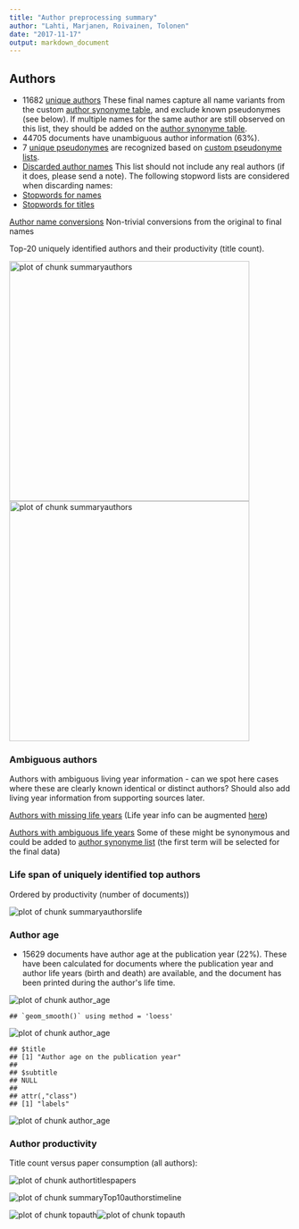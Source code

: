 ```yaml
---
title: "Author preprocessing summary"
author: "Lahti, Marjanen, Roivainen, Tolonen"
date: "2017-11-17"
output: markdown_document
---
```


## Authors

 * 11682 [unique authors](output.tables/author_accepted.csv) These final names capture all name variants from the custom [author synonyme table](https://github.com/rOpenGov/bibliographica/blob/master/inst/extdata/ambiguous-authors.csv), and exclude known pseudonymes (see below). If multiple names for the same author are still observed on this list, they should be added on the [author synonyme table](https://github.com/rOpenGov/bibliographica/blob/master/inst/extdata/ambiguous-authors.csv).
 * 44705 documents have unambiguous author information (63%). 
 * 7 [unique pseudonymes](output.tables/pseudonyme_accepted.csv) are recognized based on [custom pseudonyme lists](https://github.com/rOpenGov/bibliographica/blob/master/inst/extdata/names/pseudonymes/custom_pseudonymes.csv).
 * [Discarded author names](output.tables/author_discarded.csv) This list should not include any real authors (if it does, please send a note). The following stopword lists are considered when discarding names:
  * [Stopwords for names](https://github.com/rOpenGov/bibliographica/blob/master/inst/extdata/stopwords_for_names.csv)
  * [Stopwords for titles](https://github.com/rOpenGov/bibliographica/blob/master/inst/extdata/stopwords_titles.csv)

[Author name conversions](output.tables/author_conversion_nontrivial.csv) Non-trivial conversions from the original to final names


Top-20 uniquely identified authors and their productivity (title count).

<img src="figure/summaryauthors-1.png" title="plot of chunk summaryauthors" alt="plot of chunk summaryauthors" width="430px" /><img src="figure/summaryauthors-2.png" title="plot of chunk summaryauthors" alt="plot of chunk summaryauthors" width="430px" />

### Ambiguous authors

Authors with ambiguous living year information - can we spot here
cases where these are clearly known identical or distinct authors?
Should also add living year information from supporting sources later.

[Authors with missing life years](output.tables/authors_missing_lifeyears.csv) (Life year info can be augmented [here](https://github.com/rOpenGov/bibliographica/blob/master/inst/extdata/author_info.csv))

[Authors with ambiguous life years](output.tables/author_life_ambiguous.csv) Some of these might be synonymous and could be added to [author synonyme list](https://github.com/rOpenGov/bibliographica/blob/master/inst/extdata/ambiguous-authors.csv) (the first term will be selected for the final data)


### Life span of uniquely identified top authors

Ordered by productivity (number of documents))

![plot of chunk summaryauthorslife](figure_slides/summaryauthorslife-1.png)


### Author age

 * 15629 documents have author age at the publication year (22%). These have been calculated for documents where the publication year and author life years (birth and death) are available, and the document has been printed during the author's life time.


![plot of chunk author_age](figure_slides/author_age-1.png)

```
## `geom_smooth()` using method = 'loess'
```

![plot of chunk author_age](figure_slides/author_age-2.png)

```
## $title
## [1] "Author age on the publication year"
## 
## $subtitle
## NULL
## 
## attr(,"class")
## [1] "labels"
```

![plot of chunk author_age](figure_slides/author_age-3.png)




### Author productivity

Title count versus paper consumption (all authors):

![plot of chunk authortitlespapers](figure_slides/authortitlespapers-1.png)


![plot of chunk summaryTop10authorstimeline](figure_slides/summaryTop10authorstimeline-1.png)


![plot of chunk topauth](figure_slides/topauth-1.png)![plot of chunk topauth](figure_slides/topauth-2.png)




